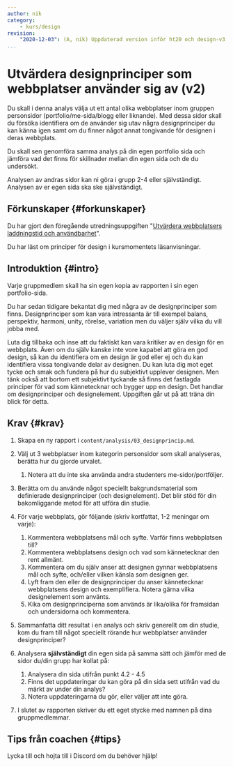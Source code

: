 ```yaml
---
author: nik
category:
    - kurs/design
revision:
    "2020-12-03": (A, nik) Uppdaterad version inför ht20 och design-v3
...
```

Utvärdera designprinciper som webbplatser använder sig av (v2)
===================================

Du skall i denna analys välja ut ett antal olika webbplatser inom gruppen personsidor (portfolio/me-sida/blogg eller liknande). Med dessa sidor skall du försöka identifiera om de använder sig utav några designprinciper du kan känna igen samt om du finner något annat tongivande för designen i deras webbplats.

Du skall sen genomföra samma analys på din egen portfolio sida och jämföra vad det finns för skillnader mellan din egen sida och de du undersökt.

<!--more-->

Analysen av andras sidor kan ni göra i grupp 2-4 eller självständigt. Analysen av er egen sida ska ske självständigt.

Förkunskaper {#forkunskaper}
-----------------------

Du har gjort den föregående utredningsuppgiften "[Utvärdera webbplatsers laddningstid och användbarhet](uppgift/utvardera-webbplatsers-laddningstider-och-anvandbarhet)".

Du har läst om principer för design i kursmomentets läsanvisningar.

Introduktion {#intro}
-----------------------

Varje gruppmedlem skall ha sin egen kopia av rapporten i sin egen portfolio-sida.

Du har sedan tidigare bekantat dig med några av de designprinciper som finns. Designprinciper som kan vara intressanta är till exempel balans, perspektiv, harmoni, unity, rörelse, variation men du väljer själv vilka du vill jobba med.

Luta dig tillbaka och inse att du faktiskt kan vara kritiker av en design för en webbplats. Även om du själv kanske inte vore kapabel att göra en god design, så kan du identifiera om en design är god eller ej och du kan identifiera vissa tongivande delar av designen. Du kan luta dig mot eget tycke och smak och fundera på hur du  subjektivt upplever designen. Men tänk också att bortom ett subjektivt tyckande så finns det fastlagda principer för vad som kännetecknar och bygger upp en design. Det handlar om designprinciper och designelement. Uppgiften går ut på att träna din blick för detta.



Krav {#krav}
-----------------------

1. Skapa en ny rapport i `content/analysis/03_designprincip.md`.

1. Välj ut 3 webbplatser inom kategorin personsidor som skall analyseras, berätta hur du gjorde urvalet.
    1. Notera att du inte ska använda andra studenters me-sidor/portföljer.

1. Berätta om du använde något speciellt bakgrundsmaterial som definierade designprinciper (och designelement). Det blir stöd för din bakomliggande metod för att utföra din studie. 

1. För varje webbplats, gör följande (skriv kortfattat, 1-2 meningar om varje):
    1. Kommentera webbplatsens mål och syfte. Varför finns webbplatsen till?
    1. Kommentera webbplatsens design och vad som kännetecknar den rent allmänt.
    1. Kommentera om du själv anser att designen gynnar webbplatsens mål och syfte, och/eller vilken känsla som designen ger.
    1. Lyft fram den eller de designprinciper du anser kännetecknar webbplatsens design och exemplifiera. Notera gärna vilka designelement som använts.
    1. Kika om designprinciperna som används är lika/olika för framsidan och undersidorna och kommentera.

1. Sammanfatta ditt resultat i en analys och skriv generellt om din studie, kom du fram till något speciellt rörande hur webbplatser använder designprinciper?

1. Analysera **självständigt** din egen sida på samma sätt och jämför med de sidor du/din grupp har kollat på:
    1. Analysera din sida utifrån punkt 4.2 - 4.5
    1. Finns det uppdateringar du kan göra på din sida sett utifrån vad du märkt av under din analys?
    1. Notera uppdateringarna du gör, eller väljer att inte göra.

1. I slutet av rapporten skriver du ett eget stycke med namnen på dina gruppmedlemmar.

Tips från coachen {#tips}
-----------------------

Lycka till och hojta till i Discord om du behöver hjälp!
